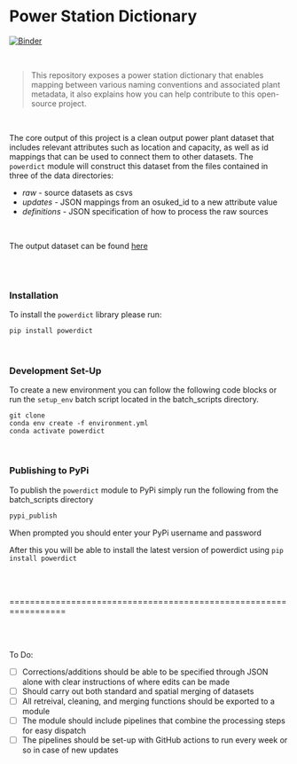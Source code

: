 # Power Station Dictionary

[![Binder](https://mybinder.org/badge_logo.svg)](https://mybinder.org/v2/gh/OSUKED/Power-Station-Dictionary/main?urlpath=lab)

<br>

> This repository exposes a power station dictionary that enables mapping between various naming conventions and associated plant metadata, it also explains how you can help contribute to this open-source project.

<br>

The core output of this project is a clean output power plant dataset that includes relevant attributes such as location and capacity, as well as id mappings that can be used to connect them to other datasets. The `powerdict` module will construct this dataset from the files contained in three of the data directories:

* *raw* - source datasets as csvs
* *updates* - JSON mappings from an osuked_id to a new attribute value
* *definitions* - JSON specification of how to process the raw sources

<br>

The output dataset can be found [here](https://github.com/OSUKED/Power-Station-Dictionary/blob/main/data/output/power_stations.csv)

<br>
<br>

### Installation

To install the `powerdict` library please run:

```bash
pip install powerdict
```

<br>

### Development Set-Up

To create a new environment you can follow the following code blocks or run the `setup_env` batch script located in the batch_scripts directory.

```
git clone
conda env create -f environment.yml
conda activate powerdict
```

<br>

### Publishing to PyPi

To publish the `powerdict` module to PyPi simply run the following from the batch_scripts directory

```bash
pypi_publish
```

When prompted you should enter your PyPi username and password

After this you will be able to install the latest version of powerdict using `pip install powerdict`

<br>
<br>

=================================================================

<br>
<br>

To Do:
- [ ] Corrections/additions should be able to be specified through JSON alone with clear instructions of where edits can be made
- [ ] Should carry out both standard and spatial merging of datasets
- [ ] All retreival, cleaning, and merging functions should be exported to a module
- [ ] The module should include pipelines that combine the processing steps for easy dispatch
- [ ] The pipelines should be set-up with GitHub actions to run every week or so in case of new updates